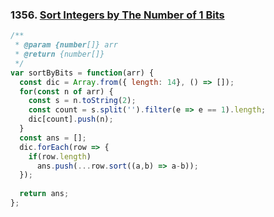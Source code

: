 ### 1356. [Sort Integers by The Number of 1 Bits](https://leetcode.com/problems/sort-integers-by-the-number-of-1-bits/)
```javascript
/**
 * @param {number[]} arr
 * @return {number[]}
 */
var sortByBits = function(arr) {
  const dic = Array.from({ length: 14}, () => []);
  for(const n of arr) {
    const s = n.toString(2);
    const count = s.split('').filter(e => e == 1).length;
    dic[count].push(n);
  }
  const ans = [];
  dic.forEach(row => {
    if(row.length)
      ans.push(...row.sort((a,b) => a-b));
  });
  
  return ans;
};
```
